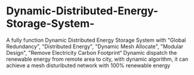 # Dynamic-Distributed-Energy-Storage-System-
A fully function Dynamic Distributed Energy Storage System with "Global Redundancy", "Distributed Energy", "Dynamic Mesh Allocate​​", "Modular Design​​", "Remove Electricity Carbon Footprint​​“
Dynamic dispatch the renewable energy from remote area to city, with dynamic algorithm, it can achieve a mesh distuributed network with 100% renewable energy

